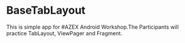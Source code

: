 # BaseTabLayout
This is simple app for #AZEX Android Workshop.The Participants will practice TabLayout, ViewPager and Fragment.
